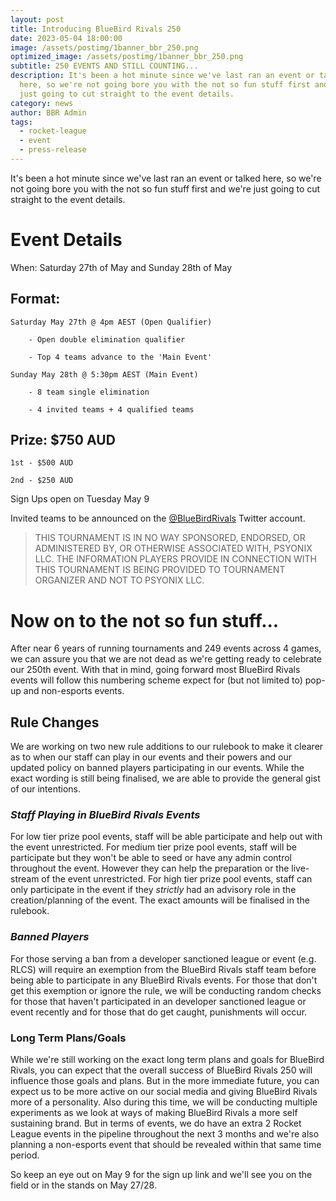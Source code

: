 ```yaml
---
layout: post
title: Introducing BlueBird Rivals 250
date: 2023-05-04 18:00:00
image: /assets/postimg/1banner_bbr_250.png
optimized_image: /assets/postimg/1banner_bbr_250.png
subtitle: 250 EVENTS AND STILL COUNTING...
description: It's been a hot minute since we've last ran an event or talked
  here, so we're not going bore you with the not so fun stuff first and we're
  just going to cut straight to the event details.
category: news
author: BBR Admin
tags:
  - rocket-league
  - event
  - press-release
---
```

It's been a hot minute since we've last ran an event or talked here, so we're not going bore you with the not so fun stuff first and we're just going to cut straight to the event details.

# Event Details

When: Saturday 27th of May and Sunday 28th of May

## Format:

	Saturday May 27th @ 4pm AEST (Open Qualifier) 

		- Open double elimination qualifier

		- Top 4 teams advance to the 'Main Event'

	Sunday May 28th @ 5:30pm AEST (Main Event)

		- 8 team single elimination

		- 4 invited teams + 4 qualified teams

## Prize: $750 AUD

	1st - $500 AUD

	2nd - $250 AUD

Sign Ups open on Tuesday May 9

Invited teams to be announced on the [@BlueBirdRivals](https://twitter.com/bluebirdrivals) Twitter account.

> THIS TOURNAMENT IS IN NO WAY SPONSORED, ENDORSED, OR ADMINISTERED BY, OR OTHERWISE ASSOCIATED WITH, PSYONIX LLC. THE INFORMATION PLAYERS PROVIDE IN CONNECTION WITH THIS TOURNAMENT IS BEING PROVIDED TO TOURNAMENT ORGANIZER AND NOT TO PSYONIX LLC.

# Now on to the not so fun stuff...

After near 6 years of running tournaments and 249 events across 4 games, we can assure you that we are not dead as we're getting ready to celebrate our 250th event. With that in mind, going forward most BlueBird Rivals events will follow this numbering scheme expect for (but not limited to) pop-up and non-esports events.

## Rule Changes

We are working on two new rule additions to our rulebook to make it clearer as to when our staff can play in our events and their powers and our updated policy on banned players participating in our events. While the exact wording is still being finalised, we are able to provide the general gist of our intentions.

### *Staff Playing in BlueBird Rivals Events*

For low tier prize pool events, staff will be able participate and help out with the event unrestricted. For medium tier prize pool events, staff will be participate but they won't be able to seed or have any admin control throughout the event. However they can help the preparation or the live-stream of the event unrestricted. For high tier prize pool events, staff can only participate in the event if they *strictly* had an advisory role in the creation/planning of the event. The exact amounts will be finalised in the rulebook.

### *Banned Players*

For those serving a ban from a developer sanctioned league or event (e.g. RLCS) will require an exemption from the BlueBird Rivals staff team before being able to participate in any BlueBird Rivals events. For those that don't get this exemption or ignore the rule, we will be conducting random checks for those that haven't participated in an developer sanctioned league or event recently and for those that do get caught, punishments will occur.

### Long Term Plans/Goals

While we're still working on the exact long term plans and goals for BlueBird Rivals, you can expect that the overall success of BlueBird Rivals 250 will influence those goals and plans. But in the more immediate future, you can expect us to be more active on our social media and giving BlueBird Rivals more of a personality. Also during this time, we will be conducting multiple experiments as we look at ways of making BlueBird Rivals a more self sustaining brand. But in terms of events, we do have an extra 2 Rocket League events in the pipeline throughout the next 3 months and we're also planning a non-esports event that should be revealed within that same time period.

So keep an eye out on May 9 for the sign up link and we'll see you on the field or in the stands on May 27/28.

